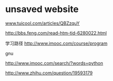 # unsaved website
www.tuicool.com/articles/QBZzquY

http://bbs.feng.com/read-htm-tid-6280022.html

学习路径
http://www.imooc.com/course/program


gnu


http://www.imooc.com/search/?words=python


http://www.zhihu.com/question/19593179